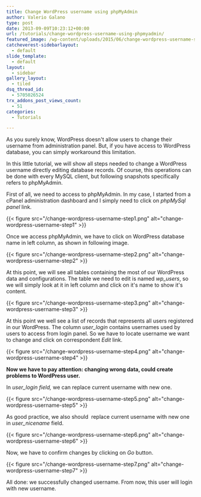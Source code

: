 ```yaml
---
title: Change WordPress username using phpMyAdmin
author: Valerio Galano
type: post
date: 2013-09-09T10:23:12+00:00
url: /tutorials/change-wordpress-username-using-phpmyadmin/
featured_image: /wp-content/uploads/2015/06/change-wordpress-username-step5.png
catcheverest-sidebarlayout:
  - default
slide_template:
  - default
layout:
  - sidebar
gallery_layout:
  - tiled
dsq_thread_id:
  - 5705026524
trx_addons_post_views_count:
  - 51
categories:
  - Tutorials

---
```

As you surely know, WordPress doesn't allow users to change their username from administration panel. But, if you have access to WordPress database, you can simply workaround this limitation.

In this little tutorial, we will show all steps needed to change a WordPress username directly editing database records. Of course, this operations can be done with every MySQL client, but following snapshots specifically refers to phpMyAdmin.

First of all, we need to access to phpMyAdmin. In my case, I started from a cPanel administration dashboard and I simply need to click on _phpMySql panel_ link.

{{< figure src="/change-wordpress-username-step1.png" alt="change-wordpress-username-step1" >}}

Once we access phpMyAdmin, we have to click on WordPress database name in left column, as shown in following image.

{{< figure src="/change-wordpress-username-step2.png" alt="change-wordpress-username-step2" >}}

At this point, we will see all tables containing the most of our WordPress data and configurations. The table we need to edit is named _wp_users_, so we will simply look at it in left column and click on it's name to show it's content.

{{< figure src="/change-wordpress-username-step3.png" alt="change-wordpress-username-step3" >}}

At this point we well see a list of records that represents all users registered in our WordPress. The column _user_login_ contains usernames used by users to access from login panel. So we have to locate username we want to change and click on correspondent _Edit_ link.

{{< figure src="/change-wordpress-username-step4.png" alt="change-wordpress-username-step4" >}}

**Now we have to pay attention: changing wrong data, could create problems to WordPress user.**

In _user_login field,_ we can replace current username with new one.

{{< figure src="/change-wordpress-username-step5.png" alt="change-wordpress-username-step5" >}}

As good practice, we also should  replace current username with new one in _user_nicename_ field.

{{< figure src="/change-wordpress-username-step6.png" alt="change-wordpress-username-step6" >}}

Now, we have to confirm changes by clicking on _Go_ button.

{{< figure src="/change-wordpress-username-step7.png" alt="change-wordpress-username-step7" >}}

All done: we successfully changed username. From now, this user will login with new username.